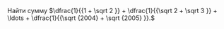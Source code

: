 Найти сумму $\dfrac{1}{{1 + \sqrt 2 }} + \dfrac{1}{{\sqrt 2  + \sqrt 3 }} + \ldots + \dfrac{1}{{\sqrt {2004}  + \sqrt {2005} }}.$